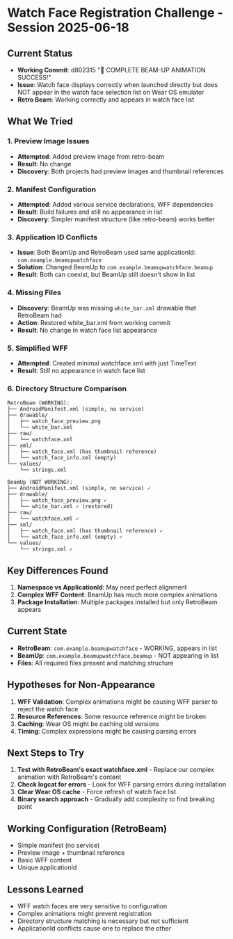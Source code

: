 # Watch Face Registration Challenge - Session 2025-06-18

## Current Status
- **Working Commit**: d802315 "🚀 COMPLETE BEAM-UP ANIMATION SUCCESS!"
- **Issue**: Watch face displays correctly when launched directly but does NOT appear in the watch face selection list on Wear OS emulator
- **Retro Beam**: Working correctly and appears in watch face list

## What We Tried

### 1. Preview Image Issues
- **Attempted**: Added preview image from retro-beam
- **Result**: No change
- **Discovery**: Both projects had preview images and thumbnail references

### 2. Manifest Configuration
- **Attempted**: Added various service declarations, WFF dependencies
- **Result**: Build failures and still no appearance in list
- **Discovery**: Simpler manifest structure (like retro-beam) works better

### 3. Application ID Conflicts
- **Issue**: Both BeamUp and RetroBeam used same applicationId: `com.example.beamupwatchface`
- **Solution**: Changed BeamUp to `com.example.beamupwatchface.beamup`
- **Result**: Both can coexist, but BeamUp still doesn't show in list

### 4. Missing Files
- **Discovery**: BeamUp was missing `white_bar.xml` drawable that RetroBeam had
- **Action**: Restored white_bar.xml from working commit
- **Result**: No change in watch face list appearance

### 5. Simplified WFF
- **Attempted**: Created minimal watchface.xml with just TimeText
- **Result**: Still no appearance in watch face list

### 6. Directory Structure Comparison
```
RetroBeam (WORKING):
├── AndroidManifest.xml (simple, no service)
├── drawable/
│   ├── watch_face_preview.png
│   └── white_bar.xml
├── raw/
│   └── watchface.xml
├── xml/
│   ├── watch_face.xml (has thumbnail reference)
│   └── watch_face_info.xml (empty)
└── values/
    └── strings.xml

BeamUp (NOT WORKING):
├── AndroidManifest.xml (simple, no service) ✓
├── drawable/
│   ├── watch_face_preview.png ✓
│   └── white_bar.xml ✓ (restored)
├── raw/
│   └── watchface.xml ✓
├── xml/
│   ├── watch_face.xml (has thumbnail reference) ✓
│   └── watch_face_info.xml (empty) ✓
└── values/
    └── strings.xml ✓
```

## Key Differences Found
1. **Namespace vs ApplicationId**: May need perfect alignment
2. **Complex WFF Content**: BeamUp has much more complex animations
3. **Package Installation**: Multiple packages installed but only RetroBeam appears

## Current State
- **RetroBeam**: `com.example.beamupwatchface` - WORKING, appears in list
- **BeamUp**: `com.example.beamupwatchface.beamup` - NOT appearing in list
- **Files**: All required files present and matching structure

## Hypotheses for Non-Appearance
1. **WFF Validation**: Complex animations might be causing WFF parser to reject the watch face
2. **Resource References**: Some resource reference might be broken
3. **Caching**: Wear OS might be caching old versions
4. **Timing**: Complex expressions might be causing parsing errors

## Next Steps to Try
1. **Test with RetroBeam's exact watchface.xml** - Replace our complex animation with RetroBeam's content
2. **Check logcat for errors** - Look for WFF parsing errors during installation
3. **Clear Wear OS cache** - Force refresh of watch face list
4. **Binary search approach** - Gradually add complexity to find breaking point

## Working Configuration (RetroBeam)
- Simple manifest (no service)
- Preview image + thumbnail reference
- Basic WFF content
- Unique applicationId

## Lessons Learned
- WFF watch faces are very sensitive to configuration
- Complex animations might prevent registration
- Directory structure matching is necessary but not sufficient
- ApplicationId conflicts cause one to replace the other
